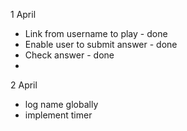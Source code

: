 1 April
- Link from username to play - done
- Enable user to submit answer - done
- Check answer - done
- 

2 April 
- log name globally
- implement timer